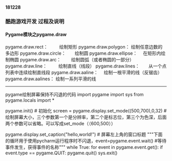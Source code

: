 #### 181228
### 酷跑游戏开发 过程及说明
#### Pygame模块之pygame.draw
pygame.draw.rect： 　　 绘制矩形
pygame.draw.polygon：  绘制任意边数的多边形
pygame.draw.circle：　　绘制圆
pygame.draw.ellipse：　 在矩形内绘制椭圆
pygame.draw.arc：　　   绘制圆弧（或者椭圆的一部分）
pygame.draw.line： 　　 绘制直线（线段）
pygame.draw.lines：　　从一个点列表中连续绘制直线段
pygame.draw.aaline：　 绘制一根平滑的线（反锯齿）
pygame.draw.aalines：  绘制一系列平滑的线

----
pygame绘制屏幕保持不闪退的代码
import pygame
import sys
from pygame.locals import *

pygame.init() # 初始化 
screen = pygame.display.set_mode((500,700),0,32) # 绘制屏幕大小，三个参数第一个是分辨率，第二个是标志位，第三个为色深，后面两个参数可以省略。可以写成set_mode（（600,500））

pygame.display.set_caption("hello,world!") # 屏幕左上角的窗口标题
"""下面的循环用于使用pycharm运行程序时不闪退，event=pygame.event.wait()    #等待事件发生，获得事件的名称"""
while True:
    for event in pygame.event.get():
        if event.type == pygame.QUIT:
            pygame.quit()
            sys.exit()